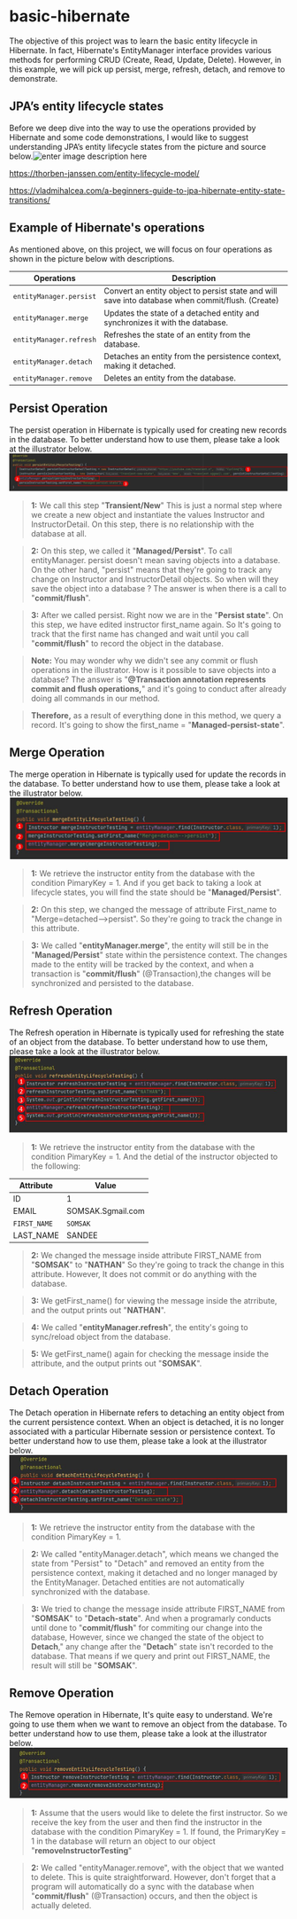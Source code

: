 # basic-hibernate
The objective of this project was to learn the basic entity lifecycle in Hibernate. In fact, Hibernate's EntityManager interface provides various methods for performing CRUD (Create, Read, Update, Delete). However, in this example, we will pick up persist, merge, refresh, detach, and remove to demonstrate.


## JPA’s entity lifecycle states
Before we deep dive into the way to use the operations provided by Hibernate and some code demonstrations, I would like to suggest understanding JPA’s entity lifecycle states from the picture and source below.![enter image description here](https://thorben-janssen.com/wp-content/uploads/2020/07/Lifecycle-Model-1024x576.png)

https://thorben-janssen.com/entity-lifecycle-model/

https://vladmihalcea.com/a-beginners-guide-to-jpa-hibernate-entity-state-transitions/


## Example of Hibernate's operations
As mentioned above, on this project, we will focus on four operations as shown in the picture below with descriptions.

|Operations                     |Description                  |
|-------------------------------|-----------------------------|
|`entityManager.persist`        |Convert an entity object to persist state and will save into database when commit/flush. (Create)|
|`entityManager.merge`          |Updates the state of a detached entity and synchronizes it with the database.|
|`entityManager.refresh`        |Refreshes the state of an entity from the database.|
|`entityManager.detach`			    |Detaches an entity from the persistence context, making it detached.|
|`entityManager.remove`			    |Deletes an entity from the database.|

## Persist Operation
The persist operation in Hibernate is typically used for creating new records in the database. 
To better understand how to use them, please take a look at the illustrator below.
![enter image description here](images/PersisOperation.JPG)

> **1:** We call this step "**Transient/New**" This is just a normal step where we create a new object and instantiate the values Instructor and InstructorDetail. On this step, there is no relationship with the database at all.

> **2:** On this step, we called it "**Managed/Persist**". To call entityManager. persist doesn't mean saving objects into a database.
On the other hand, "persist" means that they're going to track any change on Instructor and InstructorDetail objects.
So when will they save the object into a database ? The answer is when there is a call to "**commit/flush**".

> **3:** After we called persist. Right now we are in the "**Persist state**". On this step, we have edited instructor first_name again. So It's going to track that the first name has changed and wait until you call "**commit/flush**" to record the object in the database.

> **Note:** You may wonder why we didn't see any commit or flush operations in the illustrator. How is it possible to save objects into a database? The answer is "**@Transaction annotation represents commit and flush operations,**" and it's going to conduct after already doing all commands in our method.

> **Therefore,** as a result of everything done in this method, we query a record. It's going to show the first_name = "**Managed-persist-state**".


## Merge Operation
The merge operation in Hibernate is typically used for update the records in the database. 
To better understand how to use them, please take a look at the illustrator below.
![enter image description here](images/MergeOperation.JPG)

> **1:** We retrieve the instructor entity from the database with the condition PimaryKey = 1. And if you get back to taking a look at lifecycle states, you will find the state should be "**Managed/Persist**".

> **2:** On this step, we changed the message of attribute First_name to "Merge=detached-->persist". So they're going to track the change in this attribute.

> **3:** We called "**entityManager.merge**", the entity will still be in the "**Managed/Persist**" state within the persistence context. The changes made to the entity will be tracked by the context, and when a transaction is "**commit/flush**" (@Transaction),the changes will be synchronized and persisted to the database.

## Refresh Operation
The Refresh operation in Hibernate is typically used for refreshing the state of an object from the database. 
To better understand how to use them, please take a look at the illustrator below.
![enter image description here](images/RefreshOperation.JPG)

> **1:** We retrieve the instructor entity from the database with the condition PimaryKey = 1. And the detial of the instructor objected to the following:

|Attribute           |Value           |
|----------------|--------------------|
|ID               |1|
|EMAIL            |SOMSAK.Sgmail.com	|
|`FIRST_NAME`     |`SOMSAK`|
|LAST_NAME		    |SANDEE|

> **2:** We changed the message inside attribute FIRST_NAME from "**SOMSAK**" to "**NATHAN**" So they're going to track the change in this attribute. However, It does not commit or do anything with the database.

> **3:** We getFirst_name() for viewing the message inside the atrribute,  and the output prints out "**NATHAN**".

> **4:** We called "**entityManager.refresh**", the entity's going to sync/reload object from the database.

> **5:** We getFirst_name() again for checking the message inside the attribute, and the output prints out "**SOMSAK**".

## Detach Operation
The Detach operation in Hibernate refers to detaching an entity object from the current persistence context. When an object is detached, it is no longer associated with a particular Hibernate session or persistence context. 
To better understand how to use them, please take a look at the illustrator below.
![enter image description here](images/DetachOperation.JPG)

> **1:** We retrieve the instructor entity from the database with the condition PimaryKey = 1.

> **2:** We called "entityManager.detach", which means we changed the state from "Persist" to "Detach" and removed an entity from the persistence context, making it detached and no longer managed by the EntityManager. Detached entities are not automatically synchronized with the database.

> **3:** We tried to change the message inside attribute FIRST_NAME from "**SOMSAK**" to "**Detach-state**". And when a programarly conducts until done to "**commit/flush**" for commiting our change into the database, However, since we changed the state of the object to **Detach**," any change after the "**Detach**" state isn't recorded to the database. That means if we query and print out FIRST_NAME, the result will still be "**SOMSAK**".

## Remove Operation
The Remove operation in Hibernate, It's quite easy to understand. We're going to use them when we want to remove an object from the database.
To better understand how to use them, please take a look at the illustrator below.
![enter image description here](images/RemoveOperation.JPG)

> **1:** Assume that the users would like to delete the first instructor. So we receive the key from the user and then find the instructor in the database with the condition PimaryKey = 1. If found, the PrimaryKey = 1 in the database will return an object to our object "**removeInstructorTesting**"

> **2:** We called "entityManager.remove", with the object that we wanted to delete. This is quite straightforward. However, don't forget that a program will automatically do a sync with the database when "**commit/flush**" (@Transaction) occurs, and then the object is actually deleted.
